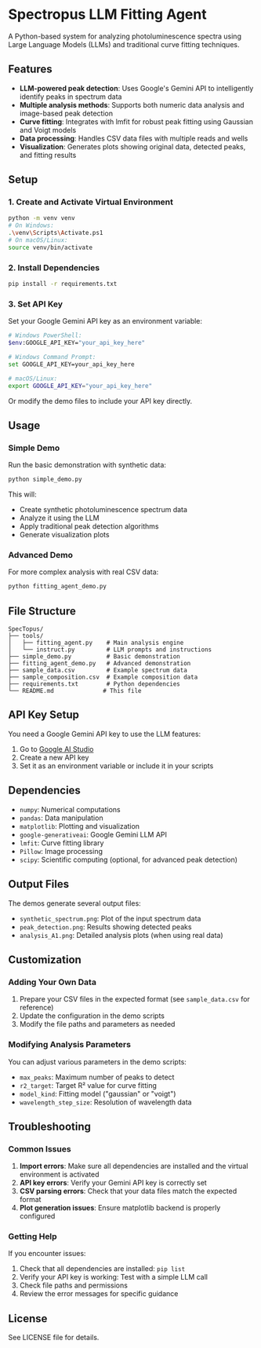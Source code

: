 # Spectropus LLM Fitting Agent

A Python-based system for analyzing photoluminescence spectra using Large Language Models (LLMs) and traditional curve fitting techniques.

## Features

- **LLM-powered peak detection**: Uses Google's Gemini API to intelligently identify peaks in spectrum data
- **Multiple analysis methods**: Supports both numeric data analysis and image-based peak detection
- **Curve fitting**: Integrates with lmfit for robust peak fitting using Gaussian and Voigt models
- **Data processing**: Handles CSV data files with multiple reads and wells
- **Visualization**: Generates plots showing original data, detected peaks, and fitting results

## Setup

### 1. Create and Activate Virtual Environment

```bash
python -m venv venv
# On Windows:
.\venv\Scripts\Activate.ps1
# On macOS/Linux:
source venv/bin/activate
```

### 2. Install Dependencies

```bash
pip install -r requirements.txt
```

### 3. Set API Key

Set your Google Gemini API key as an environment variable:

```bash
# Windows PowerShell:
$env:GOOGLE_API_KEY="your_api_key_here"

# Windows Command Prompt:
set GOOGLE_API_KEY=your_api_key_here

# macOS/Linux:
export GOOGLE_API_KEY="your_api_key_here"
```

Or modify the demo files to include your API key directly.

## Usage

### Simple Demo

Run the basic demonstration with synthetic data:

```bash
python simple_demo.py
```

This will:
- Create synthetic photoluminescence spectrum data
- Analyze it using the LLM
- Apply traditional peak detection algorithms
- Generate visualization plots

### Advanced Demo

For more complex analysis with real CSV data:

```bash
python fitting_agent_demo.py
```

## File Structure

```
SpecTopus/
├── tools/
│   ├── fitting_agent.py    # Main analysis engine
│   └── instruct.py         # LLM prompts and instructions
├── simple_demo.py          # Basic demonstration
├── fitting_agent_demo.py   # Advanced demonstration
├── sample_data.csv         # Example spectrum data
├── sample_composition.csv  # Example composition data
├── requirements.txt        # Python dependencies
└── README.md              # This file
```

## API Key Setup

You need a Google Gemini API key to use the LLM features:

1. Go to [Google AI Studio](https://makersuite.google.com/app/apikey)
2. Create a new API key
3. Set it as an environment variable or include it in your scripts

## Dependencies

- `numpy`: Numerical computations
- `pandas`: Data manipulation
- `matplotlib`: Plotting and visualization
- `google-generativeai`: Google Gemini LLM API
- `lmfit`: Curve fitting library
- `Pillow`: Image processing
- `scipy`: Scientific computing (optional, for advanced peak detection)

## Output Files

The demos generate several output files:

- `synthetic_spectrum.png`: Plot of the input spectrum data
- `peak_detection.png`: Results showing detected peaks
- `analysis_A1.png`: Detailed analysis plots (when using real data)

## Customization

### Adding Your Own Data

1. Prepare your CSV files in the expected format (see `sample_data.csv` for reference)
2. Update the configuration in the demo scripts
3. Modify the file paths and parameters as needed

### Modifying Analysis Parameters

You can adjust various parameters in the demo scripts:

- `max_peaks`: Maximum number of peaks to detect
- `r2_target`: Target R² value for curve fitting
- `model_kind`: Fitting model ("gaussian" or "voigt")
- `wavelength_step_size`: Resolution of wavelength data

## Troubleshooting

### Common Issues

1. **Import errors**: Make sure all dependencies are installed and the virtual environment is activated
2. **API key errors**: Verify your Gemini API key is correctly set
3. **CSV parsing errors**: Check that your data files match the expected format
4. **Plot generation issues**: Ensure matplotlib backend is properly configured

### Getting Help

If you encounter issues:

1. Check that all dependencies are installed: `pip list`
2. Verify your API key is working: Test with a simple LLM call
3. Check file paths and permissions
4. Review the error messages for specific guidance

## License

See LICENSE file for details.
